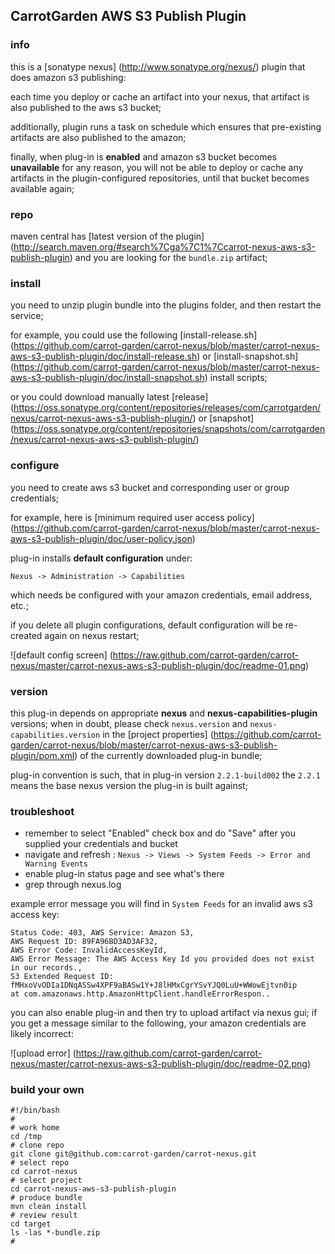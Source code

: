 <!--

    Copyright (C) 2010-2012 Andrei Pozolotin <Andrei.Pozolotin@gmail.com>

    All rights reserved. Licensed under the OSI BSD License.

    http://www.opensource.org/licenses/bsd-license.php

-->
## CarrotGarden AWS S3 Publish Plugin

### info

this is a 
[sonatype nexus]
(http://www.sonatype.org/nexus/)
plugin that does amazon s3 publishing:

each time you deploy or cache an artifact into your nexus,
that artifact is also published to the aws s3 bucket;

additionally, plugin runs a task on schedule
which ensures that pre-existing artifacts are also published to the amazon;

finally, when plug-in is **enabled** and amazon s3 bucket becomes **unavailable** for any reason,
you will not be able to deploy or cache any artifacts in the plugin-configured repositories,
until that bucket becomes available again;

### repo

maven central has
[latest version of the plugin]
(http://search.maven.org/#search%7Cga%7C1%7Ccarrot-nexus-aws-s3-publish-plugin)
and you are looking for the ```bundle.zip``` artifact;

### install

you need to unzip plugin bundle into the plugins folder, and then restart the service;

for example, you could use the following
[install-release.sh]
(https://github.com/carrot-garden/carrot-nexus/blob/master/carrot-nexus-aws-s3-publish-plugin/doc/install-release.sh)
or
[install-snapshot.sh]
(https://github.com/carrot-garden/carrot-nexus/blob/master/carrot-nexus-aws-s3-publish-plugin/doc/install-snapshot.sh)
install scripts;

or you could download manually latest 
[release]
(https://oss.sonatype.org/content/repositories/releases/com/carrotgarden/nexus/carrot-nexus-aws-s3-publish-plugin/)
or
[snapshot]
(https://oss.sonatype.org/content/repositories/snapshots/com/carrotgarden/nexus/carrot-nexus-aws-s3-publish-plugin/)

### configure

you need to create aws s3 bucket and corresponding user or group credentials;

for example, here is 
[minimum required user access policy]
(https://github.com/carrot-garden/carrot-nexus/blob/master/carrot-nexus-aws-s3-publish-plugin/doc/user-policy.json)

plug-in installs **default configuration** under:
```
Nexus -> Administration -> Capabilities
``` 

which needs be configured with your amazon credentials, email address, etc.;

if you delete all plugin configurations, default configuration 
will be re-created again on nexus restart;

![default config screen]
(https://raw.github.com/carrot-garden/carrot-nexus/master/carrot-nexus-aws-s3-publish-plugin/doc/readme-01.png)

### version

this plug-in depends on appropriate **nexus** and **nexus-capabilities-plugin** versions;
when in doubt, please check ```nexus.version``` and ```nexus-capabilities.version``` in the
[project properties]
(https://github.com/carrot-garden/carrot-nexus/blob/master/carrot-nexus-aws-s3-publish-plugin/pom.xml)
of the currently downloaded plug-in bundle; 

plug-in convention is such, that in plug-in version ```2.2.1-build002``` 
the ```2.2.1``` means the base nexus version the plug-in is built against;  

### troubleshoot

* remember to select "Enabled" check box and do "Save" after you supplied your credentials and bucket
* navigate and refresh : ```Nexus -> Views -> System Feeds -> Error and Warning Events```
* enable plug-in status page and see what's there
* grep through nexus.log

example error message you will find in ```System Feeds``` for an invalid aws s3 access key: 
```
Status Code: 403, AWS Service: Amazon S3, 
AWS Request ID: 89FA96BD3AD3AF32, 
AWS Error Code: InvalidAccessKeyId, 
AWS Error Message: The AWS Access Key Id you provided does not exist in our records., 
S3 Extended Request ID: fMHxoVvODIa1DNqASSw4XPF9aBASw1Y+J8lHMxCgrYSvYJQ0LuU+WWowEjtvn0ip    
at com.amazonaws.http.AmazonHttpClient.handleErrorRespon..
``` 

you can also enable plug-in and then try to upload artifact via nexus gui; 
if you get a message similar to the following, 
your amazon credentials are likely incorrect:

![upload error]
(https://raw.github.com/carrot-garden/carrot-nexus/master/carrot-nexus-aws-s3-publish-plugin/doc/readme-02.png)

### build your own

```
#!/bin/bash
#
# work home
cd /tmp
# clone repo
git clone git@github.com:carrot-garden/carrot-nexus.git
# select repo
cd carrot-nexus
# select project
cd carrot-nexus-aws-s3-publish-plugin
# produce bundle
mvn clean install
# review result
cd target
ls -las *-bundle.zip
# 
```
